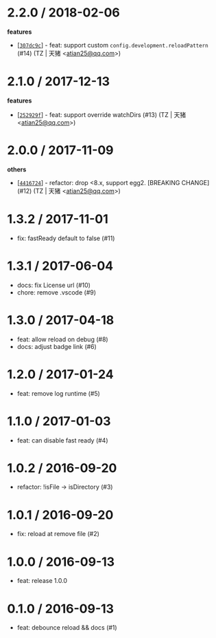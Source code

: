 
2.2.0 / 2018-02-06
==================

**features**
  * [[`307dc9c`](http://github.com/eggjs/egg-development/commit/307dc9c2659adea5fa6e9bcb65e8db178f8de366)] - feat: support custom `config.development.reloadPattern ` (#14) (TZ | 天猪 <<atian25@qq.com>>)

2.1.0 / 2017-12-13
==================

**features**
  * [[`252929f`](http://github.com/eggjs/egg-development/commit/252929f980d055e1cec05811981e204d0d81cb23)] - feat: support override watchDirs (#13) (TZ | 天猪 <<atian25@qq.com>>)

2.0.0 / 2017-11-09
==================

**others**
  * [[`4416724`](http://github.com/eggjs/egg-development/commit/44167241fdb7cd11a5c68b4de5e728aa8992dcf8)] - refactor: drop <8.x, support egg2. [BREAKING CHANGE] (#12) (TZ | 天猪 <<atian25@qq.com>>)

1.3.2 / 2017-11-01
==================

  * fix: fastReady default to false (#11)

1.3.1 / 2017-06-04
==================

  * docs: fix License url (#10)
  * chore: remove .vscode (#9)

1.3.0 / 2017-04-18
==================

  * feat: allow reload on debug (#8)
  * docs: adjust badge link (#6)

1.2.0 / 2017-01-24
==================

  * feat: remove log runtime (#5)

1.1.0 / 2017-01-03
==================

  * feat: can disable fast ready (#4)

1.0.2 / 2016-09-20
==================

  * refactor: !isFile -> isDirectory (#3)

1.0.1 / 2016-09-20
==================

  * fix: reload at remove file (#2)

1.0.0 / 2016-09-13
==================
  * feat: release 1.0.0 

0.1.0 / 2016-09-13
==================
  * feat: debounce reload && docs (#1) 


